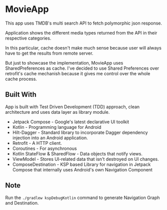 # MovieApp

This app uses TMDB's multi search API to fetch polymorphic json response.

Application shows the different media types returned from the API in their respective categories.

In this particular, cache doesn't make much sense because user will always have to get the results from remote server.

But just to showcase the implementation, MovieApp uses SharedPreferences as cache. I've decided to use Shared Preferences over retrofit's cache mechanish because it gives me control over the whole cache process.

## Built With

App is built with Test Driven Development (TDD) approach, clean architecture and uses data layer as library module.

- Jetpack Compose - Google's latest declarative UI toolkit
- Kotlin - Programming language for Android
- Hilt-Dagger - Standard library to incorporate Dagger dependency injection into an Android application.
- Retrofit -  A HTTP client.
- Coroutines - For asynchronous
- Kotlin StateFlow & SharedFlow - Data objects that notify views.
- ViewModel - Stores UI-related data that isn't destroyed on UI changes.
- ComposeDestination - KSP based Library for navigation in Jetpack Compose that internally uses Android's own Navigation Component

## Note
Run the `./gradlew kspDebugKotlin` command to generate Navigation Graph and Destination. 